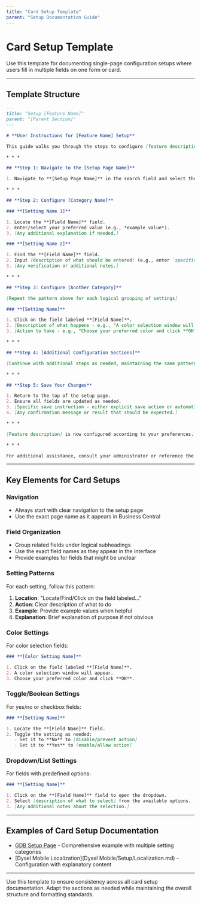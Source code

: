 ```yaml
---
title: "Card Setup Template"
parent: "Setup Documentation Guide"
---
```


# Card Setup Template

Use this template for documenting single-page configuration setups where users fill in multiple fields on one form or card.

---

## Template Structure

```markdown
---
title: "Setup [Feature Name]"
parent: "[Parent Section]"
---

# **User Instructions for [Feature Name] Setup**

This guide walks you through the steps to configure [feature description] in Microsoft Dynamics 365 Business Central. [Brief explanation of what this setup affects and who can see the changes.]

* * *

## **Step 1: Navigate to the [Setup Page Name]**

1. Navigate to **[Setup Page Name]** in the search field and select the corresponding option to navigate to the setup page.

* * *

## **Step 2: Configure [Category Name]**

### **[Setting Name 1]**

1. Locate the **[Field Name]** field.
2. Enter/select your preferred value (e.g., *example value*).
3. [Any additional explanation if needed.]

### **[Setting Name 2]**

1. Find the **[Field Name]** field.
2. Input [description of what should be entered] (e.g., enter `specific value` for [purpose]).
3. [Any verification or additional notes.]

* * *

## **Step 3: Configure [Another Category]**

[Repeat the pattern above for each logical grouping of settings]

### **[Setting Name]**

1. Click on the field labeled **[Field Name]**.
2. [Description of what happens - e.g., "A color selection window will appear."]
3. [Action to take - e.g., "Choose your preferred color and click **OK**."]

* * *

## **Step 4: [Additional Configuration Sections]**

[Continue with additional steps as needed, maintaining the same pattern]

* * *

## **Step 5: Save Your Changes**

1. Return to the top of the setup page.
2. Ensure all fields are updated as needed.
3. [Specific save instruction - either explicit save action or automatic save on close.]
4. [Any confirmation message or result that should be expected.]

* * *

[Feature description] is now configured according to your preferences. [Brief statement about what this enables or how it affects the system.]

* * *

For additional assistance, consult your administrator or reference the official Business Central documentation.
```

---

## Key Elements for Card Setups

### Navigation
- Always start with clear navigation to the setup page
- Use the exact page name as it appears in Business Central

### Field Organization
- Group related fields under logical subheadings
- Use the exact field names as they appear in the interface
- Provide examples for fields that might be unclear

### Setting Patterns
For each setting, follow this pattern:
1. **Location**: "Locate/Find/Click on the field labeled..."
2. **Action**: Clear description of what to do
3. **Example**: Provide example values when helpful
4. **Explanation**: Brief explanation of purpose if not obvious

### Color Settings
For color selection fields:
```markdown
### **[Color Setting Name]**

1. Click on the field labeled **[Field Name]**.
2. A color selection window will appear.
3. Choose your preferred color and click **OK**.
```

### Toggle/Boolean Settings
For yes/no or checkbox fields:
```markdown
### **[Setting Name]**

1. Locate the **[Field Name]** field.
2. Toggle the setting as needed:
   - Set it to **No** to [disable/prevent action]
   - Set it to **Yes** to [enable/allow action]
```

### Dropdown/List Settings
For fields with predefined options:
```markdown
### **[Setting Name]**

1. Click on the **[Field Name]** field to open the dropdown.
2. Select [description of what to select] from the available options.
3. [Any additional notes about the selection.]
```

---

## Examples of Card Setup Documentation

- [GDB Setup Page](GDB/Setup/GDBsetup.md) - Comprehensive example with multiple setting categories
- [Dysel Mobile Localization](Dysel Mobile/Setup/Localization.md) - Configuration with explanatory content

---

Use this template to ensure consistency across all card setup documentation. Adapt the sections as needed while maintaining the overall structure and formatting standards.